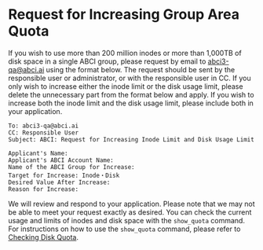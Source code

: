 # Request for Increasing Group Area Quota

If you wish to use more than 200 million inodes or more than 1,000TB of disk space in a single ABCI group, please request by email to abci3-qa@abci.ai using the format below. The request should be sent by the responsible user or administrator, or with the responsible user in CC.
If you only wish to increase either the inode limit or the disk usage limit, please delete the unnecessary part from the format below and apply.
If you wish to increase both the inode limit and the disk usage limit, please include both in your application.

```
To: abci3-qa@abci.ai
CC: Responsible User
Subject: ABCI: Request for Increasing Inode Limit and Disk Usage Limit

Applicant's Name:
Applicant's ABCI Account Name:
Name of the ABCI Group for Increase:
Target for Increase: Inode・Disk
Desired Value After Increase:
Reason for Increase:
```
We will review and respond to your application. 
Please note that we may not be able to meet your request exactly as desired.
You can check the current usage and limits of inodes and disk space with the `show_quota` command. For instructions on how to use the `show_quota` command, please refer to [Checking Disk Quota](../../getting-started/#checking-disk-quota).